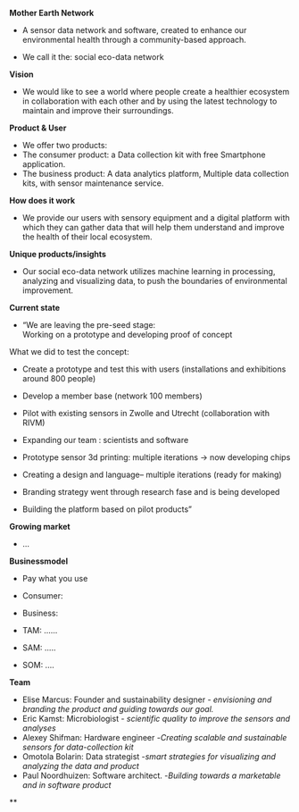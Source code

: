 
**Mother Earth Network**
- A sensor data network and software, created to enhance our  
environmental health through a community-based approach.  
 
- We call it the: social eco-data network


**Vision**
- We would like to see a world where people create a healthier ecosystem in collaboration with each other and by using the latest technology to maintain and improve their surroundings.


**Product & User**
- We offer two products: 
- The consumer product: a Data collection kit with free Smartphone application.
- The business product: A data analytics platform, Multiple data collection kits, with sensor maintenance service. 

**How does it work**
- We provide our users with sensory equipment and a digital platform with which they can gather data that will help them understand and improve the health of their local ecosystem.

**Unique products/insights**
- Our social eco-data network utilizes machine learning in processing, analyzing and visualizing data, to push the boundaries of environmental improvement.

**Current state**
- “We are leaving the pre-seed stage:  
Working on a prototype and developing proof of concept

What we did to test the concept:

* Create a prototype and test this with users (installations and exhibitions around 800 people)

* Develop a member base (network 100 members)

* Pilot with existing sensors in Zwolle and Utrecht (collaboration with RIVM)

* Expanding our team : scientists and software

* Prototype sensor 3d printing: multiple iterations -> now developing chips

* Creating a design and language– multiple iterations (ready for making)

* Branding strategy went through research fase and is being developed

* Building the platform based on pilot products”

**Growing market**
- ...

**Businessmodel**
- Pay what you use
- Consumer:
- Business:

- TAM: ......
- SAM: .....
- SOM: ....

**Team**
- Elise Marcus: Founder and sustainability designer - *envisioning and branding the product and guiding towards our goal.*
- Eric Kamst: Microbiologist  - *scientific quality  to improve the sensors and analyses*
- Alexey Shifman: Hardware engineer  -*Creating scalable and sustainable sensors for data-collection kit*
- Omotola Bolarin: Data strategist  -*smart strategies for visualizing and analyzing the data and product*
- Paul Noordhuizen: Software architect. -*Building towards a marketable and in software product*

**
<!--stackedit_data:
eyJoaXN0b3J5IjpbMTkxNjc1NzgyNiwtMTgzNDQwNDIxXX0=
-->